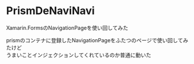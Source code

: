 # PrismDeNaviNavi
Xamarin.FormsのNavigationPageを使い回してみた

prismのコンテナに登録したNavigationPageをふたつのページで使い回してみたけど  
うまいことインジェクションしてくれているのか普通に動いた
